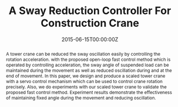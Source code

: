 ---
title: "A Sway Reduction Controller For Construction Crane"
authors:
- Shing-Yung Cheng
- Tai-Yen Kuo
- admin
- Shih-Chung Kang
date: "2015-06-15T00:00:00Z"
doi: "10.22260/ISARC2015/0072"

# Schedule page publish date (NOT publication's date).
publishDate: "2016-05-31T00:00:00Z"

# Publication type.
# Legend: 0 = Uncategorized; 1 = Conference paper; 2 = Journal article;
# 3 = Preprint / Working Paper; 4 = Report; 5 = Book; 6 = Book section;
# 7 = Thesis; 8 = Patent
publication_types: ["1"]

# Publication name and optional abbreviated publication name.
publication: "*Proceedings of the International Symposium on Automation and Robotics in Construction and Mining (ISARC)*"
publication_short: ""

abstract: "A tower crane can be reduced the sway oscillation easily by controlling the rotation acceleration. with the proposed open-loop fast control method which is operated by controlling acceleration, the sway angle of suspended load can be maintained during the movement as well as reduced oscillation during and at the end of movement. In this paper, we design and produce a scaled tower crane with a servo control mechanism which can be used to control crane rotation precisely. Also, we do experiments with our scaled tower crane to validate the proposed fast control method. Experiment results demonstrate the effectiveness of maintaining fixed angle during the movement and reducing oscillation."



# Summary. An optional shortened abstract.
summary: ""

tags:
# - Source Themes
featured: false

links:
# - name: Custom Link
#   url: http://example.org
url_pdf: https://doi.org/10.22260/ISARC2015/0072
url_code: ''
url_dataset: ''
url_poster: ''
url_project: ''
url_slides: ''
url_source: ''
url_video: ''

# Featured image
# To use, add an image named `featured.jpg/png` to your page's folder. 
image:
  caption: ''
  focal_point: ""
  preview_only: false

# Associated Projects (optional).
#   Associate this publication with one or more of your projects.
#   Simply enter your project's folder or file name without extension.
#   E.g. `internal-project` references `content/project/internal-project/index.md`.
#   Otherwise, set `projects: []`.
projects: []

# Slides (optional).
#   Associate this publication with Markdown slides.
#   Simply enter your slide deck's filename without extension.
#   E.g. `slides: "example"` references `content/slides/example/index.md`.
#   Otherwise, set `slides: ""`.
slides: ""
---